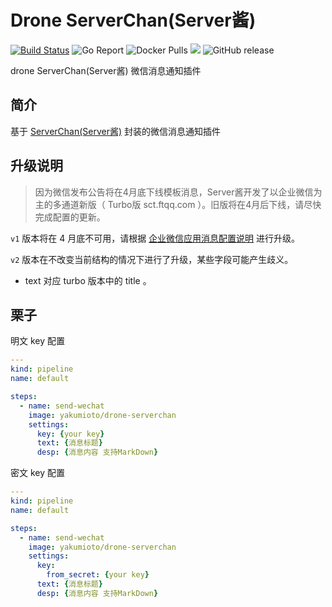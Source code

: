 # Drone ServerChan(Server酱)

[![Build Status](https://cloud.drone.io/api/badges/yakumioto/drone-serverchan/status.svg)](https://cloud.drone.io/yakumioto/drone-serverchan)
![Go Report](https://goreportcard.com/badge/github.com/yakumioto/drone-serverchan)
![Docker Pulls](https://img.shields.io/docker/pulls/yakumioto/drone-serverchan.svg)
[![](https://images.microbadger.com/badges/image/yakumioto/drone-serverchan.svg)](https://microbadger.com/images/yakumioto/drone-serverchan)
![GitHub release](https://img.shields.io/github/release/yakumioto/drone-serverchan.svg)

drone ServerChan(Server酱) 微信消息通知插件

## 简介

基于 [ServerChan(Server酱)](https://sct.ftqq.com/) 封装的微信消息通知插件

## 升级说明

> 因为微信发布公告将在4月底下线模板消息，Server酱开发了以企业微信为主的多通道新版（ Turbo版 sct.ftqq.com ）。旧版将在4月后下线，请尽快完成配置的更新。

`v1` 版本将在 4 月底不可用，请根据 [企业微信应用消息配置说明](https://sct.ftqq.com/forward) 进行升级。

`v2` 版本在不改变当前结构的情况下进行了升级，某些字段可能产生歧义。

- text 对应 turbo 版本中的 title 。

## 栗子

明文 key 配置

```yml
---
kind: pipeline
name: default

steps:
  - name: send-wechat
    image: yakumioto/drone-serverchan
    settings:
      key: {your key}
      text: {消息标题}
      desp: {消息内容 支持MarkDown}
```

密文 key 配置

```yml
---
kind: pipeline
name: default

steps:
  - name: send-wechat
    image: yakumioto/drone-serverchan
    settings:
      key:
        from_secret: {your key}
      text: {消息标题}
      desp: {消息内容 支持MarkDown}
```
